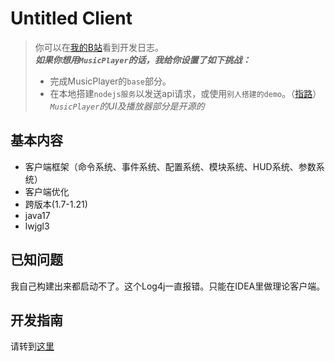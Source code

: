 # Untitled Client
> 你可以在[我的B站](https://space.bilibili.com/538684595)看到开发日志。<br>
> ***如果你想用`MusicPlayer`的话，我给你设置了如下挑战：***<br>
> - 完成MusicPlayer的`base`部分。
> - 在本地搭建`nodejs服务`以发送api请求，或使用`别人搭建的demo`。（[指路](https://gitlab.com/Binaryify/neteasecloudmusicapi)）<br>
> *`MusicPlayer`的UI及播放器部分是开源的*

## 基本内容
- 客户端框架（命令系统、事件系统、配置系统、模块系统、HUD系统、参数系统）
- 客户端优化
- 跨版本(1.7-1.21)
- java17
- lwjgl3
## 已知问题
我自己构建出来都启动不了。这个Log4j一直报错。只能在IDEA里做理论客户端。
## 开发指南
请转到[这里](docs/GettingStarted.md)